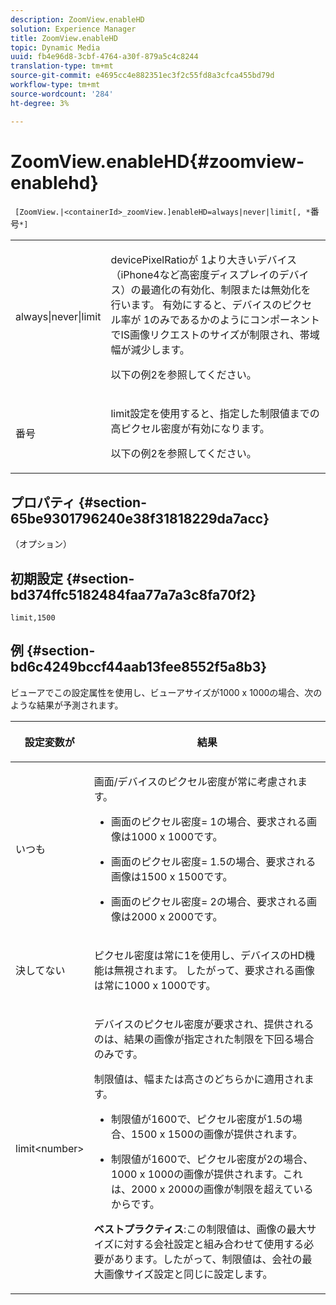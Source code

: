 ```yaml
---
description: ZoomView.enableHD
solution: Experience Manager
title: ZoomView.enableHD
topic: Dynamic Media
uuid: fb4e96d8-3cbf-4764-a30f-879a5c4c8244
translation-type: tm+mt
source-git-commit: e4695cc4e882351ec3f2c55fd8a3cfca455bd79d
workflow-type: tm+mt
source-wordcount: '284'
ht-degree: 3%

---
```



# ZoomView.enableHD{#zoomview-enablehd}

` [ZoomView.|<containerId>_zoomView.]enableHD=always|never|limit[, *`番号`*]`

<table id="table_0BEA0B5FFDF64E5594B534B2A87A6D88"> 
 <tbody> 
  <tr> 
   <td colname="col1"> <p> <span class="codeph"> always|never|limit</span> </p> </td> 
   <td colname="col2"> <p> <span class="codeph"> devicePixelRatio</span>が<span class="codeph"> 1</span>より大きいデバイス（iPhone4など高密度ディスプレイのデバイス）の最適化の有効化、制限または無効化を行います。 有効にすると、デバイスのピクセル率が<span class="codeph"> 1</span>のみであるかのようにコンポーネントでIS画像リクエストのサイズが制限され、帯域幅が減少します。 </p> <p>以下の例2を参照してください。 </p> </td> 
  </tr> 
  <tr> 
   <td colname="col1"> <p> <span class="codeph"><span class="varname"> 番号</span></span> </p> </td> 
   <td colname="col2"> <p> limit設定を使用すると、指定した制限値までの高ピクセル密度が有効になります。 </p> <p>以下の例2を参照してください。 </p> </td> 
  </tr> 
 </tbody> 
</table>

## プロパティ {#section-65be9301796240e38f31818229da7acc}

（オプション）

## 初期設定 {#section-bd374ffc5182484faa77a7a3c8fa70f2}

`limit,1500`

## 例 {#section-bd6c4249bccf44aab13fee8552f5a8b3}

ビューアでこの設定属性を使用し、ビューアサイズが1000 x 1000の場合、次のような結果が予測されます。

<table id="table_F97FEDA0EE1B4EF6AC9FF9060548ACA4"> 
 <thead> 
  <tr> 
   <th colname="col1" class="entry"> <p>設定変数が </p> </th> 
   <th colname="col2" class="entry"> <p>結果 </p> </th> 
  </tr>
 </thead>
 <tbody> 
  <tr> 
   <td colname="col1"> <p><span class="codeph"> いつも</span> </p> </td> 
   <td colname="col2"> <p>画面/デバイスのピクセル密度が常に考慮されます。 </p> <p> 
     <ul id="ul_D8F31FDFCDB74B75A3B1BFBEE33AF2E2"> 
      <li id="li_8A1C6DCCE10545349C73029729211BB2"> <p>画面のピクセル密度= 1の場合、要求される画像は1000 x 1000です。 </p> </li> 
      <li id="li_884156A34AC64B4E9B3ACC4C25EB710F"> <p>画面のピクセル密度= 1.5の場合、要求される画像は1500 x 1500です。 </p> </li> 
      <li id="li_7EC699284A7F4E679E512C3DA8B5454F"> <p>画面のピクセル密度= 2の場合、要求される画像は2000 x 2000です。 </p> </li> 
     </ul> </p> </td> 
  </tr> 
  <tr> 
   <td colname="col1"> <p><span class="codeph"> 決してない</span> </p> </td> 
   <td colname="col2"> <p>ピクセル密度は常に1を使用し、デバイスのHD機能は無視されます。 したがって、要求される画像は常に1000 x 1000です。 </p> </td> 
  </tr> 
  <tr> 
   <td colname="col1"> <p><span class="codeph"> limit&lt;number&gt;</span> </p> </td> 
   <td colname="col2"> <p>デバイスのピクセル密度が要求され、提供されるのは、結果の画像が指定された制限を下回る場合のみです。 </p> <p>制限値は、幅または高さのどちらかに適用されます。 </p> <p> 
     <ul id="ul_CEC06B2280164951BA1A0ADED99E8050"> 
      <li id="li_CA7A0980ACC54690A4F212DF53E2DC8A"> <p>制限値が1600で、ピクセル密度が1.5の場合、1500 x 1500の画像が提供されます。 </p> </li> 
      <li id="li_A4AAD7FBFA0347B082789511CA6768A5"> <p>制限値が1600で、ピクセル密度が2の場合、1000 x 1000の画像が提供されます。これは、2000 x 2000の画像が制限を超えているからです。 </p> </li> 
     </ul> </p> <p><b>ベストプラクティス</b>:この制限値は、画像の最大サイズに対する会社設定と組み合わせて使用する必要があります。したがって、制限値は、会社の最大画像サイズ設定と同じに設定します。 </p> </td> 
  </tr> 
 </tbody> 
</table>


